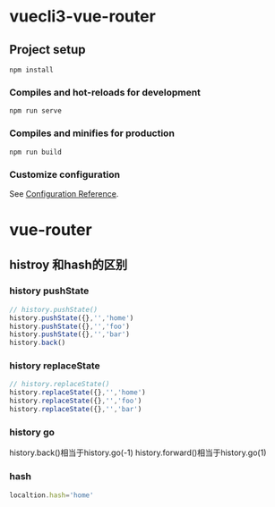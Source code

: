 # vuecli3-vue-router

## Project setup
```
npm install
```

### Compiles and hot-reloads for development
```
npm run serve
```

### Compiles and minifies for production
```
npm run build
```

### Customize configuration
See [Configuration Reference](https://cli.vuejs.org/config/).

# vue-router

## histroy 和hash的区别

### history pushState

```javascript
// history.pushState()
history.pushState({},'','home')
history.pushState({},'','foo')
history.pushState({},'','bar')
history.back()
```

### history replaceState

```javascript
// history.replaceState()
history.replaceState({},'','home')
history.replaceState({},'','foo')
history.replaceState({},'','bar')
```
### history go

history.back()相当于history.go(-1)
history.forward()相当于history.go(1)

### hash

```javascript 1.8
localtion.hash='home'
```